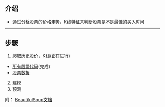 ## 介绍
- 通过分析股票的价格走势，K线特征来判断股票是不是最佳的买入时间

---
## 步骤
1. 爬取历史股价，K线(正在进行)
- [所有股票代码](http://quote.eastmoney.com/stocklist.html)(完成)
- [股票数据](http://www.aigaogao.com/tools/history.html)
2. 建模
3. 预测

附：
[BeautifulSoup文档](https://www.crummy.com/software/BeautifulSoup/bs4/doc/index.zh.html)
